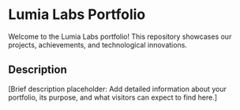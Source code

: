 # Lumia Labs Portfolio

Welcome to the Lumia Labs portfolio! This repository showcases our projects, achievements, and technological innovations.

## Description

[Brief description placeholder: Add detailed information about your portfolio, its purpose, and what visitors can expect to find here.]

